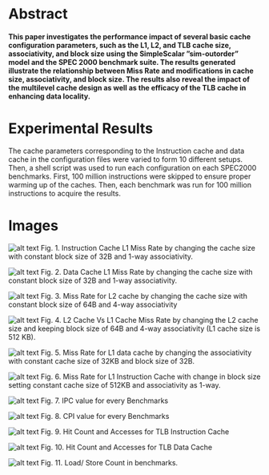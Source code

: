 # Abstract

#### This paper investigates the performance impact of several basic cache configuration parameters, such as the L1, L2, and TLB cache size, associativity, and block size using the SimpleScalar ”sim-outorder” model and the SPEC 2000 benchmark suite. The results generated illustrate the relationship between Miss Rate and modifications in cache size, associativity, and block size. The results also reveal the impact of the multilevel cache design as well as the efficacy of the TLB cache in enhancing data locality.

# Experimental Results
The cache parameters corresponding to the Instruction cache and data cache in the configuration files were varied to form 10 different setups. Then, a shell script was used to run each configuration on each SPEC2000 benchmarks. First, 100 million instructions were skipped to ensure proper warming up of the caches. Then, each benchmark was run for 100 million instructions to acquire the results.

# Images

![alt text](./Picture1.png)
Fig. 1. Instruction Cache L1 Miss Rate by changing the cache size with constant block size of 32B and 1-way associativity.

![alt text](./Picture2.png)
Fig. 2. Data Cache L1 Miss Rate by changing the cache size with constant block size of 32B and 1-way associativity.

![alt text](./Picture3.png)
Fig. 3. Miss Rate for L2 cache by changing the cache size with constant block size of 64B and 4-way associativity

![alt text](./Picture4.png)
Fig. 4. L2 Cache Vs L1 Cache Miss Rate by changing the L2 cache size and keeping block size of 64B and 4-way associativity (L1 cache size is 512 KB).

![alt text](./Picture5.png)
Fig. 5. Miss Rate for L1 data cache by changing the associativity with constant cache size of 32KB and block size of 32B.

![alt text](./Picture6.png)
Fig. 6. Miss Rate for L1 Instruction Cache with change in block size setting constant cache size of 512KB and associativity as 1-way.

![alt text](./Picture7.png)
Fig. 7. IPC value for every Benchmarks

![alt text](./Picture8.png)
Fig. 8. CPI value for every Benchmarks

![alt text](./Picture9.png)
Fig. 9. Hit Count and Accesses for TLB Instruction Cache

![alt text](./Picture10.png)
Fig. 10. Hit Count and Accesses for TLB Data Cache

![alt text](./Picture11.png)
Fig. 11. Load/ Store Count in benchmarks.